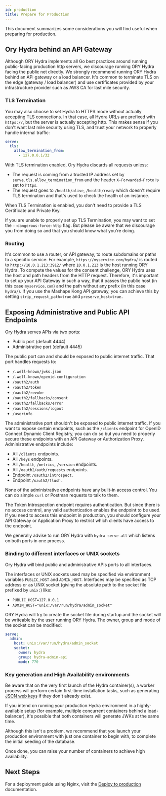 ```yaml
---
id: production
title: Prepare for Production
---
```


This document summarizes some considerations you will find useful when preparing for production.

## Ory Hydra behind an API Gateway

Although ORY Hydra implements all Go best practices around running public-facing production http servers, we discourage running
ORY Hydra facing the public net directly. We strongly recommend running ORY Hydra behind an API gateway or a load balancer. It's
common to terminate TLS on the edge (gateway / load balancer) and use certificates provided by your infrastructure provider such
as AWS CA for last mile security.

### TLS Termination

You may also choose to set Hydra to HTTPS mode without actually accepting TLS connections. In that case, all Hydra URLs are
prefixed with `https://`, but the server is actually accepting http. This makes sense if you don't want last mile security using
TLS, and trust your network to properly handle internal traffic:

```yaml
serve:
  tls:
    allow_termination_from:
      - 127.0.0.1/32
```

With TLS termination enabled, Ory Hydra discards all requests unless:

- The request is coming from a trusted IP address set by `serve.tls.allow_termination_from` and the header `X-Forwarded-Proto` is
  set to `https`.
- The request goes to `/health/alive`, `/health/ready` which doesn't require TLS termination and that's used to check the health
  of an instance.

When TLS Termination is enabled, you don't need to provide a TLS Certificate and Private Key.

If you are unable to properly set up TLS Termination, you may want to set the `--dangerous-force-http` flag. But please be aware
that we discourage you from doing so and that you should know what you're doing.

### Routing

It's common to use a router, or API gateway, to route subdomains or paths to a specific service. For example,
`https://myservice.com/hydra/` is routed to `http://10.0.1.213:3912/` where `10.0.1.213` is the host running ORY Hydra. To compute
the values for the consent challenge, ORY Hydra uses the host and path headers from the HTTP request. Therefore, it's important to
set up your API Gateway in such a way, that it passes the public host (in this case `myservice.com`) and the path without any
prefix (in this case `hydra/`). If you use the Mashape Kong API gateway, you can achieve this by setting `strip_request_path=true`
and `preserve_host=true.`

## Exposing Administrative and Public API Endpoints

Ory Hydra serves APIs via two ports:

- Public port (default 4444)
- Administrative port (default 4445)

The public port can and should be exposed to public internet traffic. That port handles requests to:

- `/.well-known/jwks.json`
- `/.well-known/openid-configuration`
- `/oauth2/auth`
- `/oauth2/token`
- `/oauth2/revoke`
- `/oauth2/fallbacks/consent`
- `/oauth2/fallbacks/error`
- `/oauth2/sessions/logout`
- `/userinfo`

The administrative port shouldn't be exposed to public internet traffic. If you want to expose certain endpoints, such as the
`/clients` endpoint for OpenID Connect Dynamic Client Registry, you can do so but you need to properly secure these endpoints with
an API Gateway or Authorization Proxy. Administrative endpoints include:

- All `/clients` endpoints.
- All `/keys` endpoints.
- All `/health`, `/metrics`, `/version` endpoints.
- All `/oauth2/auth/requests` endpoints.
- Endpoint `/oauth2/introspect`.
- Endpoint `/oauth2/flush`.

None of the administrative endpoints have any built-in access control. You can do simple `curl` or Postman requests to talk to
them.

The Token Introspection endpoint requires authentication. But since there is no access control, any valid authentication enables
the endpoint to be used. If you need to access this endpoint in production, you should configure your API Gateway or Application
Proxy to restrict which clients have access to the endpoint.

We generally advise to run ORY Hydra with `hydra serve all` which listens on both ports in one process.

### Binding to different interfaces or UNIX sockets

Ory Hydra will bind public and administrative APIs ports to all interfaces.

The interfaces or UNIX sockets used may be specified via environment variables `PUBLIC_HOST` and `ADMIN_HOST`. Interfaces may be
specified as TCP address or as UNIX socket (giving the absolute path to the socket file prefixed by `unix:`) like:

- `PUBLIC_HOST=127.0.0.1`
- `ADMIN_HOST="unix:/var/run/hydra/admin_socket"`

ORY Hydra will try to create the socket file during startup and the socket will be writeable by the user running ORY Hydra. The
owner, group and mode of the socket can be modified:

```yaml
serve:
  admin:
    host: unix:/var/run/hydra/admin_socket
    socket:
      owner: hydra
      group: hydra-admin-api
      mode: 770
```

### Key generation and High Availability environments

Be aware that on the very first launch of the Hydra container(s), a worker process will perform certain first-time installation
tasks, such as generating [JSON web keys](jwks.md) if they don't already exist.

If you intend on running your production Hydra environment in a highly-available setup (for example, multiple concurrent
containers behind a load-balancer), it's possible that both containers will generate JWKs at the same time.

Although this isn't a problem, we recommend that you launch your production environment with just one container to begin with, to
complete the initial seeding of the database.

Once done, you can raise your number of containers to achieve high availability.

## Next Steps

For a deployment guide using Nginx, visit the [Deploy to production](./guides/deploy-hydra-example.mdx) documentation.
